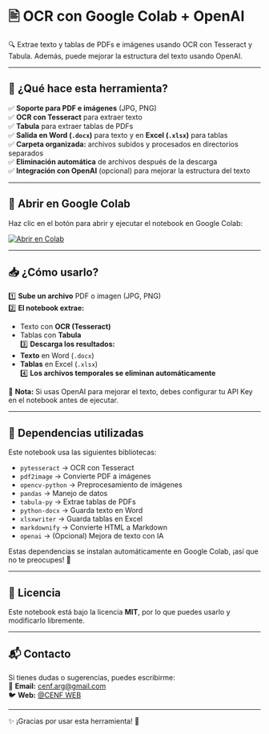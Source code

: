 # 🖹 OCR con Google Colab + OpenAI  

🔍 Extrae texto y tablas de PDFs e imágenes usando OCR con Tesseract y Tabula. Además, puede mejorar la estructura del texto usando OpenAI.  

---

## 🚀 **¿Qué hace esta herramienta?**  
✅ **Soporte para PDF e imágenes** (JPG, PNG)  
✅ **OCR con Tesseract** para extraer texto  
✅ **Tabula** para extraer tablas de PDFs  
✅ **Salida en Word (`.docx`)** para texto y en **Excel (`.xlsx`)** para tablas  
✅ **Carpeta organizada:** archivos subidos y procesados en directorios separados  
✅ **Eliminación automática** de archivos después de la descarga  
✅ **Integración con OpenAI** (opcional) para mejorar la estructura del texto  

---

## 📌 **Abrir en Google Colab**  
Haz clic en el botón para abrir y ejecutar el notebook en Google Colab:  

[![Abrir en Colab](https://colab.research.google.com/assets/colab-badge.svg)](https://colab.research.google.com/github/CENFARG/ocr2text2table/blob/main/OCR_simple_con_IA.ipynb?usp=copy)

---

## 📥 **¿Cómo usarlo?**  
1️⃣ **Sube un archivo** PDF o imagen (JPG, PNG)  
2️⃣ **El notebook extrae:**  
   - Texto con **OCR (Tesseract)**  
   - Tablas con **Tabula**  
3️⃣ **Descarga los resultados:**  
   - **Texto** en Word (`.docx`)  
   - **Tablas** en Excel (`.xlsx`)  
4️⃣ **Los archivos temporales se eliminan automáticamente**  

📌 **Nota:** Si usas OpenAI para mejorar el texto, debes configurar tu API Key en el notebook antes de ejecutar.  

---

## 🔧 **Dependencias utilizadas**  
Este notebook usa las siguientes bibliotecas:  

- `pytesseract` → OCR con Tesseract  
- `pdf2image` → Convierte PDF a imágenes  
- `opencv-python` → Preprocesamiento de imágenes  
- `pandas` → Manejo de datos  
- `tabula-py` → Extrae tablas de PDFs  
- `python-docx` → Guarda texto en Word  
- `xlsxwriter` → Guarda tablas en Excel  
- `markdownify` → Convierte HTML a Markdown  
- `openai` → (Opcional) Mejora de texto con IA  

Estas dependencias se instalan automáticamente en Google Colab, ¡así que no te preocupes! 🚀  

---

## 📜 **Licencia**  
Este notebook está bajo la licencia **MIT**, por lo que puedes usarlo y modificarlo libremente.  

---

## 📬 **Contacto**  
Si tienes dudas o sugerencias, puedes escribirme:  
📧 **Email:** [cenf.arg@gmail.com](mailto:cenf.arg@gmail.com)  
🐦 **Web:** [@CENF WEB](https://www.cenfarg.com)

---
✨ ¡Gracias por usar esta herramienta! 🚀  
